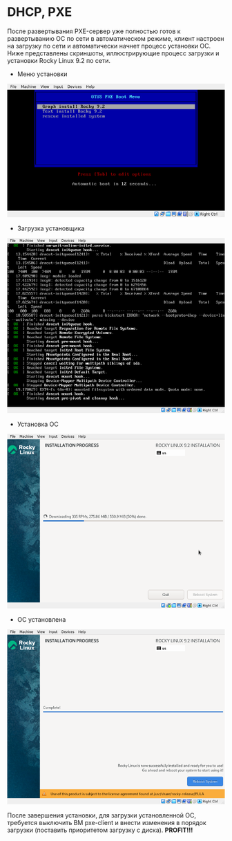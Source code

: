 # DHCP, PXE
После развертывания PXE-сервер уже полностью готов к развертыванию ОС по сети в автоматическом режиме, клиент настроен на загрузку по сети и автоматически начнет процесс установки ОС. Ниже представлены скриншоты, иллюстрирующие процесс загрузки и установки Rocky Linux 9.2 по сети.

- Меню установки

![меню](./images/menu.png)

- Загрузка установщика

![загрузка](./images/booting.png)

- Установка ОС

![установка](./images/installing.png)

- ОС установлена

![финиш](./images/finish.png)

После завершения установки, для загрузки установленной ОС, требуется выключить ВМ pxe-client и внести изменения в порядок загрузки (поставить приоритетом загрузку с диска). **PROFIT!!!**